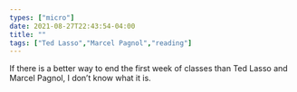 ```yaml
---
types: ["micro"]
date: 2021-08-27T22:43:54-04:00
title: ""
tags: ["Ted Lasso","Marcel Pagnol","reading"]
---
```

If there is a better way to end the first week of classes than Ted Lasso and Marcel Pagnol, I don’t know what it is.
